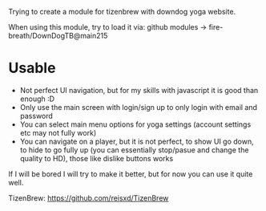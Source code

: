 Trying to create a module for tizenbrew with downdog yoga website.

When using this module, try to load it via:
github modules ->
 fire-breath/DownDogTB@main215

# Usable
- Not perfect UI navigation, but for my skills with javascript it is good than enough :D
- Only use the main screen with login/sign up to only login  with email and password
- You can select main menu options for yoga settings (account settings etc may not fully work)
- You can navigate on a player, but it is not perfect, to show UI go down, to hide to go fully up (you can essentially stop/pasue and change the quality to HD), those like dislike buttons works

If I will be bored I will try to make it better, but for now you can use it quite well.

TizenBrew: https://github.com/reisxd/TizenBrew
